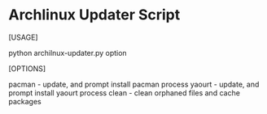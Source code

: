 # Archlinux Updater Script

[USAGE]

python archilnux-updater.py option

[OPTIONS]

pacman - update, and prompt install pacman process
yaourt -  update, and prompt install yaourt process
clean - clean orphaned files and cache packages
